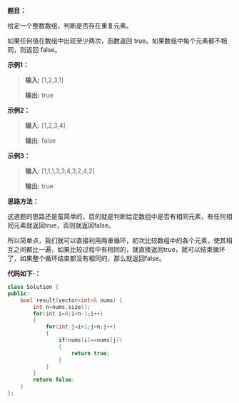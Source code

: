 **题目：**

给定一个整数数组，判断是否存在重复元素。

如果任何值在数组中出现至少两次，函数返回 true。如果数组中每个元素都不相同，则返回 false。

**示例1：**

> **输入:** [1,2,3,1]
>
> **输出:** true

**示例2：**

> **输入:** [1,2,3,4]
>
> **输出:** false

**示例3：**

> **输入:** [1,1,1,3,3,4,3,2,4,2]
>
> **输出:** true

**思路方法：**

这道题的思路还是蛮简单的，目的就是判断给定数组中是否有相同元素，有任何相同元素就返回true，否则就返回false。

所以简单点，我们就可以直接利用两重循环，初次比较数组中的各个元素，使其相互之间都比一遍，如果比较过程中有相同的，就直接返回true，就可以结束循环了，如果整个循环结束都没有相同的，那么就返回false。

**代码如下·：**

```cpp
class Solution {
public:
    bool result(vector<int>& nums) {
        int n=nums.size();
        for(int i=0;i<n-1;i++)
        {
            for(int j=i+1;j<n;j++)
            {
                if(nums[i]==nums[j])
                {
                    return true;          
                }
            }
        }
        return false;
    }
};
```
